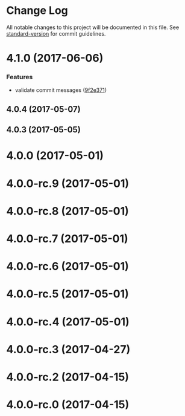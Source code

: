 # Change Log

All notable changes to this project will be documented in this file.
See [standard-version](https://github.com/conventional-changelog/standard-version) for commit guidelines.

<a name="4.1.0"></a>
# 4.1.0 (2017-06-06)


### Features

* validate commit messages ([9f2e371](https://github.com/jameslnewell/tradie-v4/commit/9f2e371))



<a name="4.0.4"></a>
## 4.0.4 (2017-05-07)



<a name="4.0.3"></a>
## 4.0.3 (2017-05-05)



<a name="4.0.0"></a>
# 4.0.0 (2017-05-01)



<a name="4.0.0-rc.9"></a>
# 4.0.0-rc.9 (2017-05-01)



<a name="4.0.0-rc.8"></a>
# 4.0.0-rc.8 (2017-05-01)



<a name="4.0.0-rc.7"></a>
# 4.0.0-rc.7 (2017-05-01)



<a name="4.0.0-rc.6"></a>
# 4.0.0-rc.6 (2017-05-01)



<a name="4.0.0-rc.5"></a>
# 4.0.0-rc.5 (2017-05-01)



<a name="4.0.0-rc.4"></a>
# 4.0.0-rc.4 (2017-05-01)



<a name="4.0.0-rc.3"></a>
# 4.0.0-rc.3 (2017-04-27)



<a name="4.0.0-rc.2"></a>
# 4.0.0-rc.2 (2017-04-15)



<a name="4.0.0-rc.0"></a>
# 4.0.0-rc.0 (2017-04-15)
